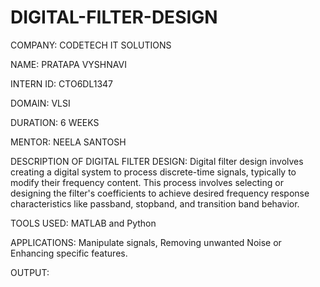 # DIGITAL-FILTER-DESIGN

COMPANY: CODETECH IT SOLUTIONS

NAME: PRATAPA VYSHNAVI

INTERN ID: CTO6DL1347

DOMAIN: VLSI

DURATION: 6 WEEKS

MENTOR: NEELA SANTOSH

DESCRIPTION OF DIGITAL FILTER DESIGN: Digital filter design involves creating a digital system to process discrete-time signals, typically to modify their frequency content. This process involves selecting or designing the filter's coefficients to achieve desired frequency response characteristics like passband, stopband, and transition band behavior. 

TOOLS USED: MATLAB and Python

APPLICATIONS: Manipulate signals, Removing unwanted Noise or Enhancing specific features.

OUTPUT:
